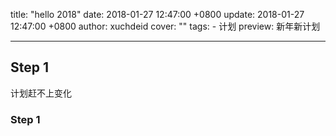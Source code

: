title: "hello 2018"
date: 2018-01-27 12:47:00 +0800
update: 2018-01-27 12:47:00 +0800
author: xuchdeid
cover: ""
tags:
    - 计划
preview: 新年新计划

---

## Step 1

计划赶不上变化

### Step 1

